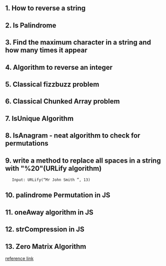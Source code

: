 ## 1. How to reverse a string 
## 2. Is Palindrome
## 3. Find the maximum character in a string and how many times it appear
## 4. Algorithm to reverse an integer
## 5. Classical fizzbuzz problem
## 6. Classical Chunked Array problem
## 7. IsUnique Algorithm
## 8. IsAnagram - neat algorithm to check for permutations
## 9. write a method to replace all spaces in a string with "%20"(URLify algorithm)
       Input: URLify(“Mr John Smith ”, 13)
## 10.  palindrome Permutation in JS
## 11. oneAway algorithm in JS
## 12. strCompression in JS 
## 13. Zero Matrix Algorithm       
[reference link](https://www.youtube.com/watch?v=Y_GJHh9cZfY&list=PLD_PIFu4jYOuMnFRKQbl21_jZvtxsIFuz&index=13&ab_channel=BabAcademy)